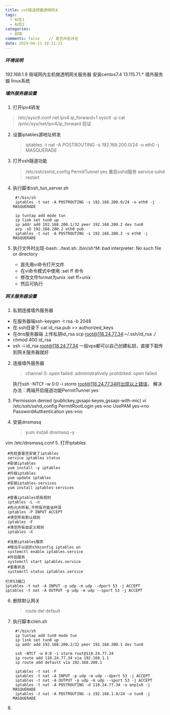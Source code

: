 ```yaml
---
title: ssh隧道搭建透明网关
tags:
  - 标签1
  - 标签2
categories:
  - 前端
comments: false    // 是否开启评论
date: 2019-06-21 18:11:22
---
```

##### 环境说明
192.168.1.9 局域网内主机做透明网关服务器 安装centos7.4
13.115.71.* 墙外服务器 linux系统

##### 墙外服务器设置
1. 打开ipv4转发
  > /etc/sysctl.conf net.ipv4.ip_forward=1
  > sysctl -p
  > cat /proc/sys/net/ipv4/ip_forward 验证
2. 设置iptables源地址转发
   > iptables -t nat -A POSTROUTING -s 192.168.200.0/24 -o eth0 -j MASQUERADE
3. 打开ssh隧道功能
   > /etc/ssh/sshd_config PermitTunnel yes
重启sshd服务 service sshd restart
4. 执行脚本ssh_tun_server.sh
  
   ```
    #!/bin/sh
    iptables -t nat -A POSTROUTING -s 192.168.200.0/24 -o eth0 -j MASQUERADE

    ip tuntap add mode tun
    ip link set tun0 up
    ip addr add 192.168.200.1/32 peer 192.168.200.2 dev tun0
    arp -sD 192.168.200.2 eth0 pub
    iptables -t nat -A POSTROUTING -s 192.168.200.2 -o eth0 -j MASQUERADE
   ```
  5. 执行文件时出现-bash: ./test.sh: /bin/sh^M: bad interpreter: No such file or directory  
      - 首先用vi命令打开文件
      - 在vi命令模式中使用 :set ff 命令
      - 修改文件format为unix   :set ff=unix
      - 然后可执行

##### 网关服务器设置
1. 私钥连接墙外服务器
  - 在服务器端ssh-keygen -t rsa -b 2048
  - 在.ssh目录下 cat id_rsa.pub >> authorized_keys
  - 在dns服务器端 上传私钥id_rsa   scp root@118.24.77.34:~/.ssh/id_rsa ./ 
  - chmod 400 id_rsa
  - ssh -i id_rsa root@118.24.77.34
一般vps都可以自己创建私钥，直接下载传到网关服务器就好
2. 连接墙外服务器
    > channel 0: open failed: administratively prohibited: open failed
   
   执行ssh -NTCf -w 0:0 -i storm root@118.24.77.34时出现以上错误。
   解决办法：两端开启隧道功能PermitTunnel yes
3. Permission denied (publickey,gssapi-keyex,gssapi-with-mic)
   vi /etc/ssh/sshd_config
    PermitRootLogin yes->no
    UsePAM yes->no
    PasswordAuthentication yes->no
4. 安装dnsmasq 
   > yum install dnsmasq -y

  vim /etc/dnsmasq.conf
5. 打开iptables
   ```
    #先检查是否安装了iptables
    service iptables status
    #安装iptables
    yum install -y iptables
    #升级iptables
    yum update iptables 
    #安装iptables-services
    yum install iptables-services

    #查看iptables现有规则
    iptables -L -n
    #先允许所有,不然有可能会杯具
    iptables -P INPUT ACCEPT
    #清空所有默认规则
    iptables -F
    #清空所有自定义规则
    iptables -X

    #注册iptables服务
    #相当于以前的chkconfig iptables on
    systemctl enable iptables.service
    #开启服务
    systemctl start iptables.service
    #查看状态
    systemctl status iptables.service

   ```
    打开53端口
    iptables -t nat -A INPUT -p udp -m udp --dport 53 -j ACCEPT
    iptables -t nat -A OUTPUT -p udp -m udp --sport 53 -j ACCEPT
    
6. 删除默认网关
   > route del default
7. 执行脚本clien.sh
   ```
    #!/bin/sh
    ip tuntap add tun0 mode tun
    ip link set tun0 up
    ip addr add 192.168.200.2/32 peer 192.168.200.1 dev tun0

    ssh -NTCf -w 0:0 -i storm root@118.24.77.34
    ip route add 118.24.77.34 via 192.168.1.1  
    ip route add default via 192.168.200.1

    iptables -t nat -F
    iptables -t nat -A INPUT -p udp -m udp --dport 53 -j ACCEPT
    iptables -t nat -A OUTPUT -p udp -m udp --sport 53 -j ACCEPT
    iptables -t nat -A POSTROUTING -d 118.24.77.34 -o enp1s0 -j MASQUERADE
    iptables -t nat -A POSTROUTING -s 192.168.1.0/24 -o tun0 -j MASQUERADE

   ```
8.   




